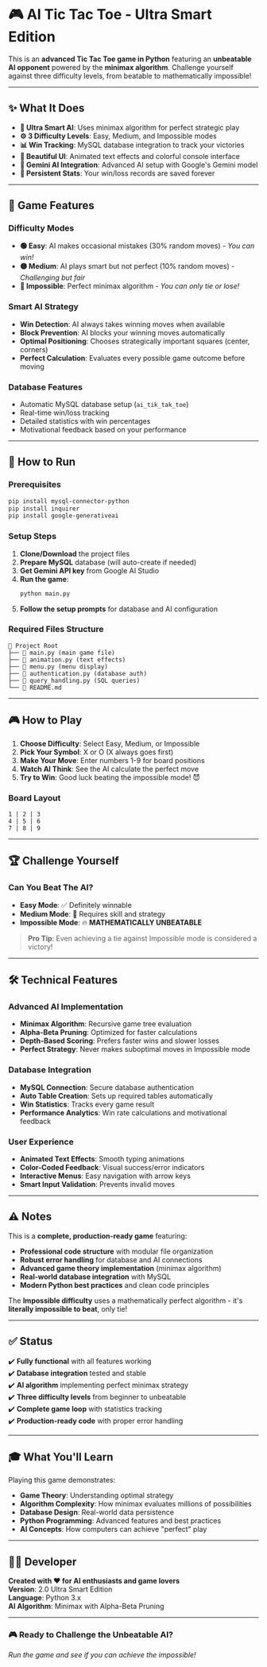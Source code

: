 # 🎮 AI Tic Tac Toe - Ultra Smart Edition

This is an **advanced Tic Tac Toe game in Python** featuring an **unbeatable AI opponent** powered by the **minimax algorithm**. Challenge yourself against three difficulty levels, from beatable to mathematically impossible!

---

## ✨ What It Does

- **🧠 Ultra Smart AI**: Uses minimax algorithm for perfect strategic play
- **⚙️ 3 Difficulty Levels**: Easy, Medium, and Impossible modes
- **📊 Win Tracking**: MySQL database integration to track your victories
- **🎨 Beautiful UI**: Animated text effects and colorful console interface
- **🤖 Gemini AI Integration**: Advanced AI setup with Google's Gemini model
- **💾 Persistent Stats**: Your win/loss records are saved forever

---

## 🎯 Game Features

### **Difficulty Modes**
- **🟢 Easy**: AI makes occasional mistakes (30% random moves) - *You can win!*
- **🟡 Medium**: AI plays smart but not perfect (10% random moves) - *Challenging but fair*
- **🔴 Impossible**: Perfect minimax algorithm - *You can only tie or lose!*

### **Smart AI Strategy**
- **Win Detection**: AI always takes winning moves when available
- **Block Prevention**: AI blocks your winning moves automatically  
- **Optimal Positioning**: Chooses strategically important squares (center, corners)
- **Perfect Calculation**: Evaluates every possible game outcome before moving

### **Database Features**
- Automatic MySQL database setup (`ai_tik_tak_toe`)
- Real-time win/loss tracking
- Detailed statistics with win percentages
- Motivational feedback based on your performance

---

## 🚀 How to Run

### **Prerequisites**
```bash
pip install mysql-connector-python
pip install inquirer
pip install google-generativeai
```

### **Setup Steps**
1. **Clone/Download** the project files
2. **Prepare MySQL** database (will auto-create if needed)
3. **Get Gemini API key** from Google AI Studio
4. **Run the game**:
   ```bash
   python main.py
   ```
5. **Follow the setup prompts** for database and AI configuration

### **Required Files Structure**
```
📁 Project Root
├── 📄 main.py (main game file)
├── 📄 animation.py (text effects)
├── 📄 menu.py (menu display)
├── 📄 authentication.py (database auth)
├── 📄 query_handling.py (SQL queries)
└── 📄 README.md
```

---

## 🎮 How to Play

1. **Choose Difficulty**: Select Easy, Medium, or Impossible
2. **Pick Your Symbol**: X or O (X always goes first)
3. **Make Your Move**: Enter numbers 1-9 for board positions
4. **Watch AI Think**: See the AI calculate the perfect move
5. **Try to Win**: Good luck beating the impossible mode! 😈

### **Board Layout**
```
1 | 2 | 3
4 | 5 | 6  
7 | 8 | 9
```

---

## 🏆 Challenge Yourself

### **Can You Beat The AI?**
- **Easy Mode**: ✅ Definitely winnable
- **Medium Mode**: 🎯 Requires skill and strategy  
- **Impossible Mode**: 🔥 **MATHEMATICALLY UNBEATABLE**

> **Pro Tip**: Even achieving a tie against Impossible mode is considered a victory!

---

## 🛠️ Technical Features

### **Advanced AI Implementation**
- **Minimax Algorithm**: Recursive game tree evaluation
- **Alpha-Beta Pruning**: Optimized for faster calculations
- **Depth-Based Scoring**: Prefers faster wins and slower losses
- **Perfect Strategy**: Never makes suboptimal moves in Impossible mode

### **Database Integration**
- **MySQL Connection**: Secure database authentication
- **Auto Table Creation**: Sets up required tables automatically
- **Win Statistics**: Tracks every game result
- **Performance Analytics**: Win rate calculations and motivational feedback

### **User Experience**
- **Animated Text Effects**: Smooth typing animations
- **Color-Coded Feedback**: Visual success/error indicators
- **Interactive Menus**: Easy navigation with arrow keys
- **Smart Input Validation**: Prevents invalid moves

---

## ⚠️ Notes

This is a **complete, production-ready game** featuring:
- **Professional code structure** with modular file organization
- **Robust error handling** for database and AI connections
- **Advanced game theory implementation** (minimax algorithm)
- **Real-world database integration** with MySQL
- **Modern Python best practices** and clean code principles

The **Impossible difficulty** uses a mathematically perfect algorithm - it's **literally impossible to beat**, only tie!

---

## ✅ Status

✔️ **Fully functional** with all features working  
✔️ **Database integration** tested and stable  
✔️ **AI algorithm** implementing perfect minimax strategy  
✔️ **Three difficulty levels** from beginner to unbeatable  
✔️ **Complete game loop** with statistics tracking  
✔️ **Production-ready code** with proper error handling  

---

## 🎓 What You'll Learn

Playing this game demonstrates:
- **Game Theory**: Understanding optimal strategy
- **Algorithm Complexity**: How minimax evaluates millions of possibilities
- **Database Design**: Real-world data persistence
- **Python Programming**: Advanced features and best practices
- **AI Concepts**: How computers can achieve "perfect" play

---

## 👨‍💻 Developer

**Created with ❤️ for AI enthusiasts and game lovers**  
**Version**: 2.0 Ultra Smart Edition  
**Language**: Python 3.x  
**AI Algorithm**: Minimax with Alpha-Beta Pruning  

---

### 🎮 **Ready to Challenge the Unbeatable AI?**
*Run the game and see if you can achieve the impossible!*